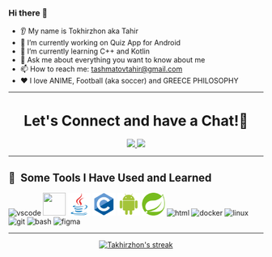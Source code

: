 ### Hi there 👋

* 👂 My name is Tokhirzhon aka Tahir
* 🔭 I’m currently working on Quiz App for Android
* 🌱 I’m currently learning C++ and Kotlin
* 💬 Ask me about everything you want to know about me
* 📫 How to reach me: tashmatovtahir@gmail.com
* ❤️ I love ANIME, Football (aka soccer) and GREECE PHILOSOPHY

---


<h1 align="center">
  Let's Connect and have a Chat!💬
</h1>

<p align="center">

<a href="https://www.linkedin.com/in/tokhirzhon-tashmatov-6aba2120b/">
  <img height="50" src="https://user-images.githubusercontent.com/46517096/166973395-19676cd8-f8ec-4abf-83ff-da8243505b82.png"/>
</a>

<a href="https://www.instagram.com/takhir_tashmatov/">
  <img height="50" src="https://user-images.githubusercontent.com/46517096/166974368-9798f39f-1f46-499c-b14e-81f0a3f83a06.png"/>
</a>
</p>



---


<h2> 🚀 &nbsp;Some Tools I Have Used and Learned</h2>
<p align="left">
<img src="https://cdn.jsdelivr.net/gh/devicons/devicon/icons/vscode/vscode-original.svg" alt="vscode" width="45" height="45"/>
<img src="https://cdn.jsdelivr.net/gh/devicons/devicon/icons/cplusplus/cplusplus-original.svg" width="45" height="45"/>
<img src="https://github.com/devicons/devicon/blob/v2.15.1/icons/java/java-original.svg" width="45" height="45"/>
<img src="https://github.com/devicons/devicon/blob/v2.15.1/icons/c/c-original.svg" width="45" height="45"/>
<img src="https://github.com/devicons/devicon/blob/v2.15.1/icons/android/android-original.svg" width="45" height="45"/>
<img src="https://github.com/devicons/devicon/blob/v2.15.1/icons/spring/spring-original.svg" width="45" height="45"/>
<img src="https://cdn.jsdelivr.net/gh/devicons/devicon/icons/html5/html5-original.svg" alt="html" width="45" height="45"/>
<img src="https://cdn.jsdelivr.net/gh/devicons/devicon/icons/docker/docker-original.svg" alt="docker" width="45" height="45"/>
<img src="https://cdn.jsdelivr.net/gh/devicons/devicon/icons/linux/linux-original.svg" alt="linux" width="45" height="45"/>       
<img src="https://cdn.jsdelivr.net/gh/devicons/devicon/icons/git/git-original.svg" alt="git" width="45" height="45"/>
<img src="https://cdn.jsdelivr.net/gh/devicons/devicon/icons/bash/bash-original.svg" alt="bash" width="45" height="45"/>
<img src="https://cdn.jsdelivr.net/gh/devicons/devicon/icons/figma/figma-original.svg" alt="figma" width="45" height="45"/>   
</p>

---


<p align="center">
    <a href="https://github.com/Takhirzhon/github-readme-streak-stats">
        <img title="🔥 Get streak stats for your profile at git.io/streak-stats" alt="Takhirzhon's streak" src="https://github-readme-streak-stats.herokuapp.com/?user=Takhirzhon&theme=black-ice&hide_border=true&stroke=0000&background=060A0CD0"/>
    </a>
</p>
